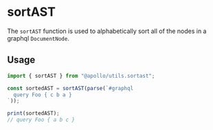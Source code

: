 # sortAST

The `sortAST` function is used to alphabetically sort all of the nodes in a graphql `DocumentNode`.

## Usage
  
```ts
import { sortAST } from "@apollo/utils.sortast";

const sortedAST = sortAST(parse(`#graphql
  query Foo { c b a }
`));

print(sortedAST);
// query Foo { a b c }
```